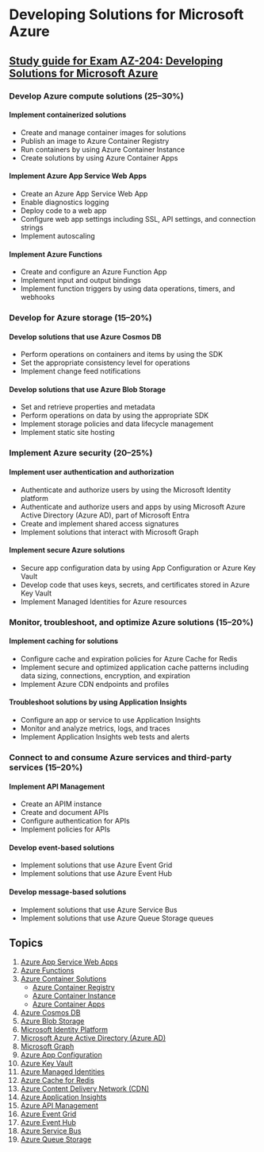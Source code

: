 # Developing Solutions for Microsoft Azure

## [Study guide for Exam AZ-204: Developing Solutions for Microsoft Azure](https://learn.microsoft.com/en-us/certifications/resources/study-guides/az-204#skills-measured-as-of-april-28-2023)

### Develop Azure compute solutions (25–30%)

#### Implement containerized solutions

- Create and manage container images for solutions
- Publish an image to Azure Container Registry
- Run containers by using Azure Container Instance
- Create solutions by using Azure Container Apps

#### Implement Azure App Service Web Apps

- Create an Azure App Service Web App
- Enable diagnostics logging
- Deploy code to a web app
- Configure web app settings including SSL, API settings, and connection strings
- Implement autoscaling

#### Implement Azure Functions

- Create and configure an Azure Function App
- Implement input and output bindings
- Implement function triggers by using data operations, timers, and webhooks

### Develop for Azure storage (15–20%)

#### Develop solutions that use Azure Cosmos DB

- Perform operations on containers and items by using the SDK
- Set the appropriate consistency level for operations
- Implement change feed notifications

#### Develop solutions that use Azure Blob Storage

- Set and retrieve properties and metadata
- Perform operations on data by using the appropriate SDK
- Implement storage policies and data lifecycle management
- Implement static site hosting

### Implement Azure security (20–25%)

#### Implement user authentication and authorization

- Authenticate and authorize users by using the Microsoft Identity platform
- Authenticate and authorize users and apps by using Microsoft Azure Active Directory (Azure AD), part of Microsoft Entra
- Create and implement shared access signatures
- Implement solutions that interact with Microsoft Graph

#### Implement secure Azure solutions

- Secure app configuration data by using App Configuration or Azure Key Vault
- Develop code that uses keys, secrets, and certificates stored in Azure Key Vault
- Implement Managed Identities for Azure resources

### Monitor, troubleshoot, and optimize Azure solutions (15–20%)

#### Implement caching for solutions

- Configure cache and expiration policies for Azure Cache for Redis
- Implement secure and optimized application cache patterns including data sizing, connections, encryption, and expiration
- Implement Azure CDN endpoints and profiles

#### Troubleshoot solutions by using Application Insights

- Configure an app or service to use Application Insights
- Monitor and analyze metrics, logs, and traces
- Implement Application Insights web tests and alerts

### Connect to and consume Azure services and third-party services (15–20%)

#### Implement API Management

- Create an APIM instance
- Create and document APIs
- Configure authentication for APIs
- Implement policies for APIs

#### Develop event-based solutions

- Implement solutions that use Azure Event Grid
- Implement solutions that use Azure Event Hub

#### Develop message-based solutions

- Implement solutions that use Azure Service Bus
- Implement solutions that use Azure Queue Storage queues

## Topics

1. [Azure App Service Web Apps](https://docs.microsoft.com/en-us/azure/app-service/)
1. [Azure Functions](https://docs.microsoft.com/en-us/azure/azure-functions/)
1. [Azure Container Solutions](https://learn.microsoft.com/en-us/azure/containers/)
   - [Azure Container Registry](https://docs.microsoft.com/en-us/azure/container-registry/)
   - [Azure Container Instance](https://docs.microsoft.com/en-us/azure/container-instances/)
   - [Azure Container Apps](https://docs.microsoft.com/en-us/azure/container-apps/)
1. [Azure Cosmos DB](https://docs.microsoft.com/en-us/azure/cosmos-db/)
1. [Azure Blob Storage](https://docs.microsoft.com/en-us/azure/storage/blobs/)
1. [Microsoft Identity Platform](https://docs.microsoft.com/en-us/azure/active-directory/develop/)
1. [Microsoft Azure Active Directory (Azure AD)](https://docs.microsoft.com/en-us/azure/active-directory/)
1. [Microsoft Graph](https://docs.microsoft.com/en-us/graph/overview)
1. [Azure App Configuration](https://learn.microsoft.com/en-us/azure/azure-app-configuration/)
1. [Azure Key Vault](https://docs.microsoft.com/en-us/azure/key-vault/)
1. [Azure Managed Identities](https://docs.microsoft.com/en-us/azure/active-directory/managed-identities-azure-resources/)
1. [Azure Cache for Redis](https://docs.microsoft.com/en-us/azure/azure-cache-for-redis/)
1. [Azure Content Delivery Network (CDN)](https://docs.microsoft.com/en-us/azure/cdn/)
1. [Azure Application Insights](https://docs.microsoft.com/en-us/azure/azure-monitor/app/app-insights-overview)
1. [Azure API Management](https://docs.microsoft.com/en-us/azure/api-management/)
1. [Azure Event Grid](https://docs.microsoft.com/en-us/azure/event-grid/)
1. [Azure Event Hub](https://docs.microsoft.com/en-us/azure/event-hubs/)
1. [Azure Service Bus](https://docs.microsoft.com/en-us/azure/service-bus-messaging/)
1. [Azure Queue Storage](https://docs.microsoft.com/en-us/azure/storage/queues/)
